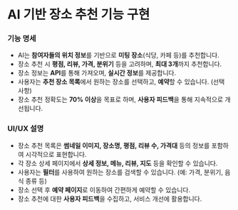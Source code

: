 # AI 기반 장소 추천 기능 구현

<div>
  <h3>기능 명세</h3>
  <ul>
    <li>AI는 <strong>참여자들의 위치 정보</strong>를 기반으로 <strong>미팅 장소</strong>(식당, 카페 등)를 추천합니다.</li>
    <li>장소 추천 시 <strong>평점, 리뷰, 가격, 분위기</strong> 등을 고려하며, <strong>최대 3개</strong>까지 추천합니다.</li>
    <li>장소 정보는 <strong>API</strong>를 통해 가져오며, <strong>실시간 정보</strong>를 제공합니다.</li>
    <li>사용자는 <strong>추천 장소 목록</strong>에서 원하는 장소를 선택하고, <strong>예약</strong>할 수 있습니다. (선택 사항)</li>
    <li>장소 추천 정확도는 <strong>70% 이상</strong>을 목표로 하며, <strong>사용자 피드백</strong>을 통해 지속적으로 개선됩니다.</li>
  </ul>
  <h3>UI/UX 설명</h3>
  <ul>
    <li>장소 추천 목록은 <strong>썸네일 이미지, 장소명, 평점, 리뷰 수, 가격대</strong> 등의 정보를 포함하여 시각적으로 표현합니다.</li>
    <li>각 장소 상세 페이지에서 <strong>상세 정보, 메뉴, 리뷰, 지도</strong> 등을 확인할 수 있습니다.</li>
    <li>사용자는 <strong>필터</strong>를 사용하여 원하는 장소를 검색할 수 있습니다. (예: 가격, 분위기, 음식 종류 등)</li>
    <li>장소 선택 후 <strong>예약 페이지</strong>로 이동하여 간편하게 예약할 수 있습니다.</li>
    <li>장소 추천에 대한 <strong>사용자 피드백</strong>을 수집하고, 서비스 개선에 활용합니다.</li>
  </ul>
</div>
